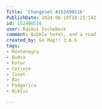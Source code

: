 ```yaml
---
Title: 'Changeset #152490516'
PublishDate: 2024-06-10T10:21:14Z
id: 152490516
user: Rasmus Ischebeck
comment: Bubble hotel, and a road
created_by: Go Map!! 3.6.6
tags:
- Montenegro
- Budva
- Kotor
- Cetinje
- Tivat
- Bar
- Podgorica
- Nikšić

---
```


